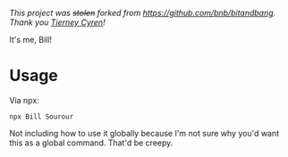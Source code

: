 *This project was ~~stolen~~ forked from https://github.com/bnb/bitandbang. Thank you [Tierney Cyren](https://bnb.im)!*

It's me, Bill!

# Usage
Via npx:
```
npx Bill Sourour
```

Not including how to use it globally because I'm not sure why you'd want this as a global command. That'd be creepy.